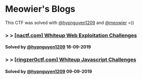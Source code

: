 # Meowier's Blogs
This CTF was solved with [@hypnguyen1209](https://github.com/hypnguyen1209) and [@meowier](https://github.com/meowier) =))

### > > [[nactf.com] Whiteup Web Exploitation Challenges](nactf-writeup-challages-2019)
 #### Solved by [@hypnguyen1209](https://github.com/hypnguyen1209) 18-09-2019
 
### > > [[ringzer0ctf.com] Whiteup Javascript Challenges](ringzer0ctf-com-whiteup-js-challenges2019)
 #### Solved by [@hypnguyen1209](https://github.com/hypnguyen1209) 09-09-2019




